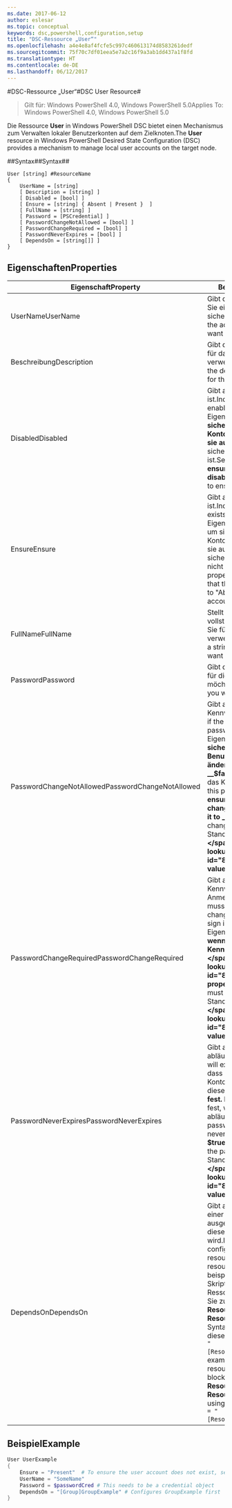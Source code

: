 ```yaml
---
ms.date: 2017-06-12
author: eslesar
ms.topic: conceptual
keywords: dsc,powershell,configuration,setup
title: "DSC-Ressource „User“"
ms.openlocfilehash: a4e4e8af4fcfe5c997c460613174d8583261dedf
ms.sourcegitcommit: 75f70c7df01eea5e7a2c16f9a3ab1dd437a1f8fd
ms.translationtype: HT
ms.contentlocale: de-DE
ms.lasthandoff: 06/12/2017
---
```

#<a name="dsc-user-resource"></a><span data-ttu-id="8dade-103">DSC-Ressource „User“#</span><span class="sxs-lookup"><span data-stu-id="8dade-103">DSC User Resource#</span></span>

 
><span data-ttu-id="8dade-104">Gilt für: Windows PowerShell 4.0, Windows PowerShell 5.0</span><span class="sxs-lookup"><span data-stu-id="8dade-104">Applies To: Windows PowerShell 4.0, Windows PowerShell 5.0</span></span>


<span data-ttu-id="8dade-105">Die Ressource __User__ in Windows PowerShell DSC bietet einen Mechanismus zum Verwalten lokaler Benutzerkonten auf dem Zielknoten.</span><span class="sxs-lookup"><span data-stu-id="8dade-105">The __User__ resource in Windows PowerShell Desired State Configuration (DSC) provides a mechanism to manage local user accounts on the target node.</span></span>


##<a name="syntax"></a><span data-ttu-id="8dade-106">Syntax##</span><span class="sxs-lookup"><span data-stu-id="8dade-106">Syntax##</span></span>

```
User [string] #ResourceName
{
    UserName = [string]
    [ Description = [string] ]
    [ Disabled = [bool] ]
    [ Ensure = [string] { Absent | Present }  ]
    [ FullName = [string] ]
    [ Password = [PSCredential] ]
    [ PasswordChangeNotAllowed = [bool] ]
    [ PasswordChangeRequired = [bool] ]
    [ PasswordNeverExpires = [bool] ]
    [ DependsOn = [string[]] ]
}
```

## <a name="properties"></a><span data-ttu-id="8dade-107">Eigenschaften</span><span class="sxs-lookup"><span data-stu-id="8dade-107">Properties</span></span>
|  <span data-ttu-id="8dade-108">Eigenschaft</span><span class="sxs-lookup"><span data-stu-id="8dade-108">Property</span></span>  |  <span data-ttu-id="8dade-109">Beschreibung</span><span class="sxs-lookup"><span data-stu-id="8dade-109">Description</span></span>   | 
|---|---| 
| <span data-ttu-id="8dade-110">UserName</span><span class="sxs-lookup"><span data-stu-id="8dade-110">UserName</span></span>| <span data-ttu-id="8dade-111">Gibt den Kontonamen an, für den Sie einen bestimmten Zustand sicherstellen möchten.</span><span class="sxs-lookup"><span data-stu-id="8dade-111">Indicates the account name for which you want to ensure a specific state.</span></span>| 
| <span data-ttu-id="8dade-112">Beschreibung</span><span class="sxs-lookup"><span data-stu-id="8dade-112">Description</span></span>| <span data-ttu-id="8dade-113">Gibt die Beschreibung an, die Sie für das Benutzerkonto verwenden möchten.</span><span class="sxs-lookup"><span data-stu-id="8dade-113">Indicates the description you want to use for the user account.</span></span>| 
| <span data-ttu-id="8dade-114">Disabled</span><span class="sxs-lookup"><span data-stu-id="8dade-114">Disabled</span></span>| <span data-ttu-id="8dade-115">Gibt an, ob das Konto aktiviert ist.</span><span class="sxs-lookup"><span data-stu-id="8dade-115">Indicates if the account is enabled.</span></span> <span data-ttu-id="8dade-116">Legen Sie diese Eigenschaft auf __$true__ fest, um sicherzustellen, dass dieses Konto deaktiviert ist. Legen Sie sie auf __$false__ fest, um sicherzustellen, dass es aktiviert ist.</span><span class="sxs-lookup"><span data-stu-id="8dade-116">Set this property to __$true__ to ensure that this account is disabled, and set it to __$false__ to ensure that it is enabled.</span></span>| 
| <span data-ttu-id="8dade-117">Ensure</span><span class="sxs-lookup"><span data-stu-id="8dade-117">Ensure</span></span>| <span data-ttu-id="8dade-118">Gibt an, ob das Konto vorhanden ist.</span><span class="sxs-lookup"><span data-stu-id="8dade-118">Indicates if the account exists.</span></span> <span data-ttu-id="8dade-119">Legen Sie diese Eigenschaft auf „Present“ fest, um sicherzustellen, dass das Konto vorhanden ist. Legen Sie sie auf „Absent“ fest, um sicherzustellen, dass das Konto nicht vorhanden ist.</span><span class="sxs-lookup"><span data-stu-id="8dade-119">Set this property to "Present" to ensure that the account exists, and set it to "Absent" to ensure that the account does not exist.</span></span>| 
| <span data-ttu-id="8dade-120">FullName</span><span class="sxs-lookup"><span data-stu-id="8dade-120">FullName</span></span>| <span data-ttu-id="8dade-121">Stellt eine Zeichenfolge mit dem vollständigen Namen dar, den Sie für das Benutzerkonto verwenden möchten.</span><span class="sxs-lookup"><span data-stu-id="8dade-121">Represents a string with the full name you want to use for the user account.</span></span>| 
| <span data-ttu-id="8dade-122">Password</span><span class="sxs-lookup"><span data-stu-id="8dade-122">Password</span></span>| <span data-ttu-id="8dade-123">Gibt das Kennwort an, das Sie für dieses Konto verwenden möchten.</span><span class="sxs-lookup"><span data-stu-id="8dade-123">Indicates the password you want to use for this account.</span></span> | 
| <span data-ttu-id="8dade-124">PasswordChangeNotAllowed</span><span class="sxs-lookup"><span data-stu-id="8dade-124">PasswordChangeNotAllowed</span></span>| <span data-ttu-id="8dade-125">Gibt an, ob der Benutzer das Kennwort ändern kann.</span><span class="sxs-lookup"><span data-stu-id="8dade-125">Indicates if the user can change the password.</span></span> <span data-ttu-id="8dade-126">Legen Sie diese Eigenschaft auf __$true__ fest, um sicherzustellen, dass der Benutzer das Kennwort nicht ändern kann. Legen Sie es auf __$false__ fest, damit der Benutzer das Kennwort ändern kann.</span><span class="sxs-lookup"><span data-stu-id="8dade-126">Set this property to __$true__ to ensure that the user cannot change the password, and set it to __$false__ to allow the user to change the password.</span></span> <span data-ttu-id="8dade-127">Der Standardwert ist __$false__.</span><span class="sxs-lookup"><span data-stu-id="8dade-127">The default value is __$false__.</span></span>| 
| <span data-ttu-id="8dade-128">PasswordChangeRequired</span><span class="sxs-lookup"><span data-stu-id="8dade-128">PasswordChangeRequired</span></span>| <span data-ttu-id="8dade-129">Gibt an, ob der Benutzer sein Kennwort bei der nächsten Anmeldung ändern muss.</span><span class="sxs-lookup"><span data-stu-id="8dade-129">Indicates if the user must change the password at the next sign in.</span></span> <span data-ttu-id="8dade-130">Legen Sie diese Eigenschaft auf __$true__ fest, wenn der Benutzer das Kennwort ändern muss.</span><span class="sxs-lookup"><span data-stu-id="8dade-130">Set this property to __$true__ if the user must change the password.</span></span> <span data-ttu-id="8dade-131">Der Standardwert ist __$true__.</span><span class="sxs-lookup"><span data-stu-id="8dade-131">The default value is __$true__.</span></span>| 
| <span data-ttu-id="8dade-132">PasswordNeverExpires</span><span class="sxs-lookup"><span data-stu-id="8dade-132">PasswordNeverExpires</span></span>| <span data-ttu-id="8dade-133">Gibt an, ob das Kennwort abläuft.</span><span class="sxs-lookup"><span data-stu-id="8dade-133">Indicates if the password will expire.</span></span> <span data-ttu-id="8dade-134">Um sicherzustellen, dass das Kennwort für dieses Konto nicht abläuft, legen Sie diese Eigenschaft auf __$true__ fest. Legen Sie sie auf __$false__ fest, wenn das Kennwort abläuft.</span><span class="sxs-lookup"><span data-stu-id="8dade-134">To ensure that the password for this account will never expire, set this property to __$true__, and set it to __$false__ if the password will expire.</span></span> <span data-ttu-id="8dade-135">Der Standardwert ist __$false__.</span><span class="sxs-lookup"><span data-stu-id="8dade-135">The default value is __$false__.</span></span>| 
| <span data-ttu-id="8dade-136">DependsOn</span><span class="sxs-lookup"><span data-stu-id="8dade-136">DependsOn</span></span> | <span data-ttu-id="8dade-137">Gibt an, dass die Konfiguration einer anderen Ressource ausgeführt werden muss, bevor diese Ressource konfiguriert wird.</span><span class="sxs-lookup"><span data-stu-id="8dade-137">Indicates that the configuration of another resource must run before this resource is configured.</span></span> <span data-ttu-id="8dade-138">Wenn beispielsweise die ID des Skriptblocks mit der Ressourcenkonfiguration, den Sie zuerst ausführen möchten, __ResourceName__ und dessen Typ __ResourceType__ ist, lautet die Syntax für das Verwenden dieser Eigenschaft `DependsOn = "[ResourceType]ResourceName"`.</span><span class="sxs-lookup"><span data-stu-id="8dade-138">For example, if the ID of the resource configuration script block that you want to run first is __ResourceName__ and its type is __ResourceType__, the syntax for using this property is `DependsOn = "[ResourceType]ResourceName"`.</span></span>| 

## <a name="example"></a><span data-ttu-id="8dade-139">Beispiel</span><span class="sxs-lookup"><span data-stu-id="8dade-139">Example</span></span>

```powershell
User UserExample
{
    Ensure = "Present"  # To ensure the user account does not exist, set Ensure to "Absent"
    UserName = "SomeName"
    Password = $passwordCred # This needs to be a credential object
    DependsOn = "[Group]GroupExample" # Configures GroupExample first
}
```


